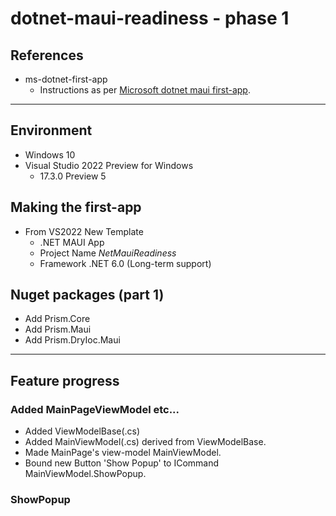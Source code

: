 # dotnet-maui-readiness - phase 1

## References

  - ms-dotnet-first-app
      - Instructions as per 
        [Microsoft dotnet maui first-app](https://docs.microsoft.com/en-us/dotnet/maui/get-started/first-app?pivots=devices-windows).

<hr/>

## Environment

  - Windows 10
  - Visual Studio 2022 Preview for Windows
     - 17.3.0 Preview 5

## Making the first-app

  - From VS2022 New Template
      - .NET MAUI App
      - Project Name *NetMauiReadiness*
      - Framework .NET 6.0 (Long-term support)

## Nuget packages (part 1)

  - Add Prism.Core
  - Add Prism.Maui
  - Add Prism.DryIoc.Maui

<hr/>

## Feature progress

### Added MainPageViewModel etc...

  - Added ViewModelBase(.cs)
  - Added MainViewModel(.cs) derived from ViewModelBase.
  - Made MainPage's view-model MainViewModel.
  - Bound new Button 'Show Popup' to ICommand MainViewModel.ShowPopup.

### ShowPopup
